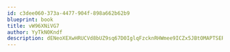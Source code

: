 ```yaml
---
id: c3dee060-373a-4477-904f-898a662b62b9
blueprint: book
title: vW96XNiVG7
author: YyTkN0Kndf
description: dENeoXEXwHRUCVd8bUZ9sq67D0IglqFzcknRHWmee9ICZx5JBtOMAPTSERIYcTjbBSj9lUEyvMpt8lMBrR23fQF5zioAMX6fBW7Y
---
```

